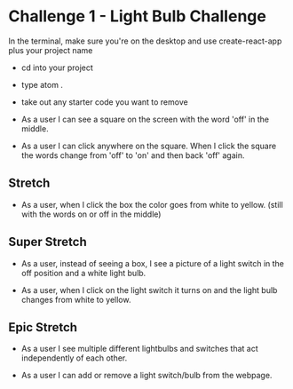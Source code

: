 # Challenge 1 - Light Bulb Challenge
In the terminal, make sure you're on the desktop and use create-react-app plus your project name
- cd into your project
- type atom .
- take out any starter code you want to remove

- As a user I can see a square on the screen with the word 'off' in the middle.
- As a user I can click anywhere on the square. When I click the square the words change from 'off' to 'on' and then back 'off' again.

## Stretch
- As a user, when I click the box the color goes from white to yellow. (still with the words on or off in the middle)

## Super Stretch
- As a user, instead of seeing a box, I see a picture of a light switch in the off position and a white light bulb.

- As a user, when I click on the light switch it turns on and the light bulb changes from white to yellow.

## Epic Stretch
- As a user I see multiple different lightbulbs and switches that act independently of each other.

- As a user I can add or remove a light switch/bulb from the webpage.
